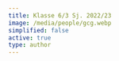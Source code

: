 ```yaml
---
title: Klasse 6/3 Sj. 2022/23
image: /media/people/gcg.webp
simplified: false
active: true
type: author
---
```

 
